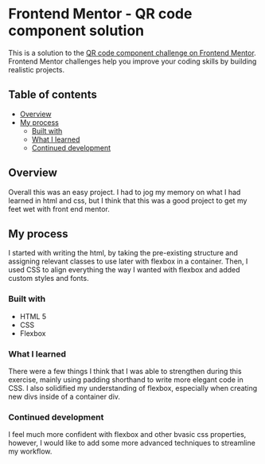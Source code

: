 # Frontend Mentor - QR code component solution

This is a solution to the [QR code component challenge on Frontend Mentor](https://www.frontendmentor.io/challenges/qr-code-component-iux_sIO_H). Frontend Mentor challenges help you improve your coding skills by building realistic projects. 

## Table of contents

- [Overview](#overview)
- [My process](#my-process)
  - [Built with](#built-with)
  - [What I learned](#what-i-learned)
  - [Continued development](#continued-development)

## Overview

Overall this was an easy project. I had to jog my memory on what I had learned in html and css, but I think that this was a good project to get my feet wet with front end mentor. 

## My process

I started with writing the html, by taking the pre-existing structure and assigning relevant classes to use later with flexbox in a container. Then, I used CSS to align everything the way I wanted with flexbox and added custom styles and fonts. 

### Built with

- HTML 5
- CSS
- Flexbox

### What I learned

There were a few things I think that I was able to strengthen during this exercise, mainly using padding shorthand to write more elegant code in CSS. I also solidified my understanding of flexbox, especially when creating new divs inside of a container div.

### Continued development

I feel much more confident with flexbox and other bvasic css properties, however, I would like to add some more advanced techniques to streamline my workflow. 
